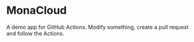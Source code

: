 # MonaCloud

A demo app for GitHub Actions.
Modify something, create a pull request and follow the Actions.
